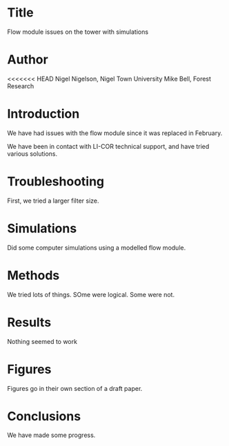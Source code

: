 # Title
Flow module issues on the tower with simulations

# Author
<<<<<<< HEAD
Nigel Nigelson, Nigel Town University
Mike Bell, Forest Research

# Introduction
We have had issues with the flow module since it was replaced in February.

We have been in contact with LI-COR technical support, and have tried various solutions.

# Troubleshooting
First, we tried a larger filter size.

# Simulations
Did some computer simulations using a modelled flow module.

# Methods
We tried lots of things. SOme were logical. Some were not.

# Results
Nothing seemed to work

# Figures
Figures go in their own section of a draft paper.

# Conclusions
We have made some progress.

